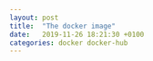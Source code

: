 ```yaml
---
layout: post
title:  "The docker image"
date:   2019-11-26 18:21:30 +0100
categories: docker docker-hub
---
```

